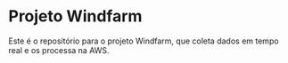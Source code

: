 # Projeto Windfarm

Este é o repositório para o projeto Windfarm, que coleta dados em tempo real e os processa na AWS.

